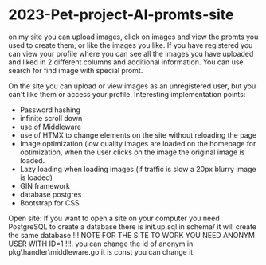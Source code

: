 # 2023-Pet-project-AI-promts-site
on my site you can upload images, click on images and view the promts you used to create them, or like the images you like. If you have registered you can view your profile where you can see all the images you have uploaded and liked in 2 different columns and additional information. You can use search for find image with special promt.

On the site you can upload or view images as an unregistered user, but you can't like them or access your profile.
Interesting implementation points:
- Password hashing
- infinite scroll down
- use of Middleware
- use of HTMX to change elements on the site without reloading the page
- Image optimization (low quality images are loaded on the homepage for optimization, when the user clicks on the image the original image is loaded.
- Lazy loading when loading images (if traffic is slow a 20px blurry image is loaded)
- GIN framework 
- database postgres 
- Bootstrap for CSS 

Open site:
If you want to open a site on your computer you need PostgreSQL to create a database there is init.up.sql in schema/ it will create the same database.!!! NOTE FOR THE SITE TO WORK YOU NEED ANONYM USER WITH ID=1 !!!. you can change the id of anonym in pkg\handler\middleware.go it is const you can change it.
